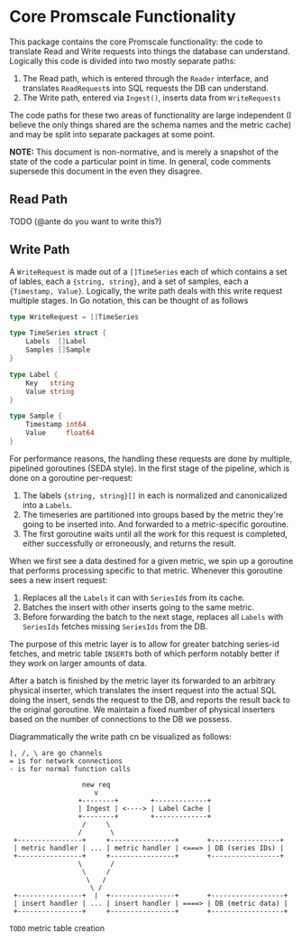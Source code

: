 # Core Promscale Functionality

This package contains the core Promscale functionality: the code to translate Read and Write requests into things the database can understand. Logically this code is divided into two mostly separate paths:

1. The Read path, which is entered through the `Reader` interface, and translates `ReadRequest`s into SQL requests the DB can understand.
2. The Write path, entered via `Ingest()`, inserts data from `WriteRequests`

The code paths for these two areas of functionality are large independent (I believe the only things shared are the schema names and the metric cache) and may be split into separate packages at some point.

**NOTE:** This document is non-normative, and is merely a snapshot of the state of the code a particular point in time. In general, code comments supersede this document in the even they disagree.

## Read Path

TODO (@ante do you want to write this?)

## Write Path

A `WriteRequest` is made out of a `[]TimeSeries` each of which contains a set of lables, each a `{string, string}`, and a set of samples, each a `{Timestamp, Value}`. Logically, the write path deals with this write request multiple stages. In Go notation, this can be thought of as follows

```go
type WriteRequest = []TimeSeries

type TimeSeries struct {
    Labels  []Label
    Samples []Sample
}

type Label {
    Key   string
    Value string
}

type Sample {
    Timestamp int64
    Value     float64
}
```

For performance reasons, the handling these requests are done by multiple, pipelined goroutines (SEDA style). In the first stage of the pipeline, which is done on a goroutine per-request:

1. The labels `{string, string}[]` in each is normalized and canonicalized into a `Labels`.
2. The timeseries are partitioned into groups based by the metric they're going to be inserted into. And forwarded to a metric-specific goroutine.
3. The first goroutine waits until all the work for this request is completed, either successfully or erroneously, and returns the result.

When we first see a data destined for a given metric, we spin up a goroutine that performs processing specific to that metric. Whenever this goroutine sees a new insert request:

1. Replaces all the `Labels` it can with `SeriesId`s from its cache.
2. Batches the insert with other inserts going to the same metric.
3. Before forwarding the batch to the next stage, replaces all `Labels` with `SeriesIds` fetches missing `SeriesIds` from the DB.

The purpose of this metric layer is to allow for greater batching series-id fetches, and metric table `INSERT`s both of which perform notably better if they work on larger amounts of data.

After a batch is finished by the metric layer its forwarded to an arbitrary physical inserter, which translates the insert request into the actual SQL doing the insert, sends the request to the DB, and reports the result back to the original goroutine. We maintain a fixed number of physical inserters based on the number of connections to the DB we possess.

Diagrammatically the write path cn be visualized as follows:

```
|, /, \ are go channels
= is for network connections
- is for normal function calls

                  new req
                     v
                 +--------+        +-------------+
                 | Ingest | <----> | Label Cache |
                 +--------+        +-------------+
                  /     \
                 /       \
 +----------------+     +----------------+       +-----------------+
 | metric handler | ... | metric handler | <===> | DB (series IDs) |
 +----------------+     +----------------+       +-----------------+
                 \       /
                  \     /
                   \   /
                    \ /
 +----------------+  |  +----------------+       +------------------+
 | insert handler | ... | insert handler | ====> | DB (metric data) |
 +----------------+     +----------------+       +------------------+
```

`TODO` metric table creation

